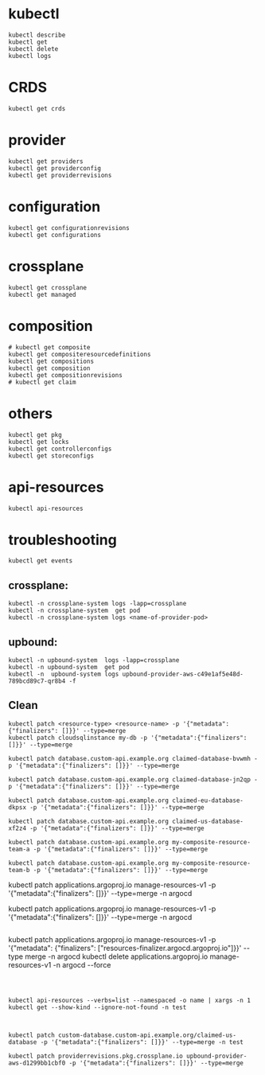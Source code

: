 # kubectl
```
kubectl describe
kubectl get 
kubectl delete
kubectl logs

```
# CRDS
```
kubectl get crds
```

# provider
```
kubectl get providers
kubectl get providerconfig
kubectl get providerrevisions  
```
# configuration  
``` 
kubectl get configurationrevisions             
kubectl get configurations
```
# crossplane
```
kubectl get crossplane
kubectl get managed
```
# composition
```
# kubectl get composite
kubectl get compositeresourcedefinitions 
kubectl get compositions
kubectl get composition
kubectl get compositionrevisions 
# kubectl get claim
```

# others
```
kubectl get pkg
kubectl get locks
kubectl get controllerconfigs   
kubectl get storeconfigs 
```
# api-resources
```
kubectl api-resources
```

# troubleshooting
```
kubectl get events
```

## crossplane:
```
kubectl -n crossplane-system logs -lapp=crossplane
kubectl -n crossplane-system  get pod
kubectl -n crossplane-system logs <name-of-provider-pod>
```


## upbound:
```
kubectl -n upbound-system  logs -lapp=crossplane
kubectl -n upbound-system  get pod 
kubectl -n  upbound-system logs upbound-provider-aws-c49e1af5e48d-789bcd89c7-qr8b4 -f
```

## Clean
```
kubectl patch <resource-type> <resource-name> -p '{"metadata":{"finalizers": []}}' --type=merge
kubectl patch cloudsqlinstance my-db -p '{"metadata":{"finalizers": []}}' --type=merge
```

```
kubectl patch database.custom-api.example.org claimed-database-bvwmh -p '{"metadata":{"finalizers": []}}' --type=merge

kubectl patch database.custom-api.example.org claimed-database-jn2qp -p '{"metadata":{"finalizers": []}}' --type=merge

kubectl patch database.custom-api.example.org claimed-eu-database-dkpsx -p '{"metadata":{"finalizers": []}}' --type=merge

kubectl patch database.custom-api.example.org claimed-us-database-xf2z4 -p '{"metadata":{"finalizers": []}}' --type=merge

kubectl patch database.custom-api.example.org my-composite-resource-team-a -p '{"metadata":{"finalizers": []}}' --type=merge

kubectl patch database.custom-api.example.org my-composite-resource-team-b -p '{"metadata":{"finalizers": []}}' --type=merge

```
kubectl patch applications.argoproj.io manage-resources-v1 -p '{"metadata":{"finalizers": []}}' --type=merge -n argocd

kubectl patch applications.argoproj.io manage-resources-v1 -p '{"metadata":{"finalizers": []}}' --type=merge -n argocd

```

```
kubectl patch applications.argoproj.io  manage-resources-v1  -p '{"metadata": {"finalizers": ["resources-finalizer.argocd.argoproj.io"]}}' --type merge -n argocd
kubectl delete applications.argoproj.io manage-resources-v1 -n argocd --force
```



kubectl api-resources --verbs=list --namespaced -o name | xargs -n 1 kubectl get --show-kind --ignore-not-found -n test 



kubectl patch custom-database.custom-api.example.org/claimed-us-database -p '{"metadata":{"finalizers": []}}' --type=merge -n test

kubectl patch providerrevisions.pkg.crossplane.io upbound-provider-aws-d1299bb1cbf0 -p '{"metadata":{"finalizers": []}}' --type=merge 